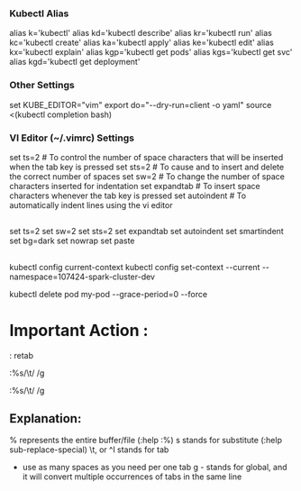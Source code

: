 ### Kubectl Alias
alias k='kubectl'
alias kd='kubectl describe'
alias kr='kubectl run'
alias kc='kubectl create'
alias ka='kubectl apply'
alias ke='kubectl edit'
alias kx='kubectl explain'
alias kgp='kubectl get pods'
alias kgs='kubectl get svc'
alias kgd='kubectl get deployment'

### Other Settings
set KUBE_EDITOR="vim"
export do="--dry-run=client -o yaml"
source <(kubectl completion bash)



### VI Editor (~/.vimrc) Settings
set ts=2                # To control the number of space characters that will be inserted when the tab key is pressed
set sts=2               # To cause <Tab> and <BS> to insert and delete the correct number of spaces 
set sw=2                # To change the number of space characters inserted for indentation
set expandtab           # To insert space characters whenever the tab key is pressed
set autoindent          # To automatically indent lines using the vi editor

##
set ts=2
set sw=2
set sts=2
set expandtab
set autoindent
set smartindent
set bg=dark
set nowrap
set paste

##
kubectl config current-context
kubectl config set-context --current --namespace=107424-spark-cluster-dev

kubectl delete pod my-pod --grace-period=0 --force

# Important Action : 
: retab 

:%s/\t/  /g

:%s/\t/  /g

Explanation:
----------------
% represents the entire buffer/file (:help :%)
s stands for substitute (:help sub-replace-special)
\t, or ^I stands for tab
- use as many spaces as you need per one tab
g - stands for global, and it will convert multiple occurrences of tabs in the same line